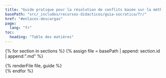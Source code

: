 ```yaml
---
title: "Guide pratique pour la résolution de conflits basée sur la méthode socratique"
basePath: "src/_includes/recursos-didacticos/guia-socratica/fr/"
href: "#enlaces-descargas"
page:
  lang: "fr"
toc:
  heading: "Table des matières"
---
```


{% for section in sections %}
{% assign file = basePath | append: section.id | append:".md" %}
<section id="{{ section.id }}">
  {% renderFile file, guide %}
</section>
{% endfor %}